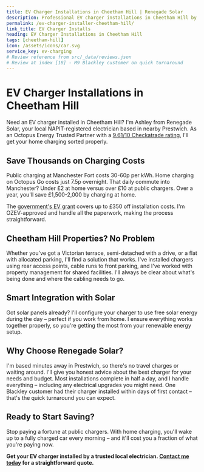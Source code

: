 ```yaml
---
title: EV Charger Installations in Cheetham Hill | Renegade Solar
description: Professional EV charger installations in Cheetham Hill by NAPIT-registered electrician. Smart charging integration with solar panels and home batteries.
permalink: /ev-charger-installer-cheetham-hill/
link_title: EV Charger Installs
heading: EV Charger Installations in Cheetham Hill
tags: [cheetham-hill]
icon: /assets/icons/car.svg
service_key: ev-charging
# Review reference from src/_data/reviews.json
# Review at index [18] - M9 Blackley customer on quick turnaround
---
```


# EV Charger Installations in Cheetham Hill

Need an EV charger installed in Cheetham Hill? I'm Ashley from Renegade Solar, your local NAPIT-registered electrician based in nearby Prestwich. As an Octopus Energy Trusted Partner with a [9.61/10 Checkatrade rating](https://www.checkatrade.com/trades/renegadeelectrical/), I'll get your home charging sorted properly.

## Save Thousands on Charging Costs

Public charging at Manchester Fort costs 30-60p per kWh. Home charging on Octopus Go costs just 7.5p overnight. That daily commute into Manchester? Under £2 at home versus over £10 at public chargers. Over a year, you'll save £1,500-2,000 by charging at home.

The [government's EV grant](https://www.gov.uk/electric-vehicle-chargepoint-grant-household) covers up to £350 off installation costs. I'm OZEV-approved and handle all the paperwork, making the process straightforward.

## Cheetham Hill Properties? No Problem

Whether you've got a Victorian terrace, semi-detached with a drive, or a flat with allocated parking, I'll find a solution that works. I've installed chargers using rear access points, cable runs to front parking, and I've worked with property management for shared facilities. I'll always be clear about what's being done and where the cabling needs to go.

## Smart Integration with Solar

Got solar panels already? I'll configure your charger to use free solar energy during the day – perfect if you work from home. I ensure everything works together properly, so you're getting the most from your renewable energy setup.

## Why Choose Renegade Solar?

I'm based minutes away in Prestwich, so there's no travel charges or waiting around. I'll give you honest advice about the best charger for your needs and budget. Most installations complete in half a day, and I handle everything – including any electrical upgrades you might need. One Blackley customer had their charger installed within days of first contact – that's the quick turnaround you can expect.

## Ready to Start Saving?

Stop paying a fortune at public chargers. With home charging, you'll wake up to a fully charged car every morning – and it'll cost you a fraction of what you're paying now.

**Get your EV charger installed by a trusted local electrician. [Contact me today](/contact/) for a straightforward quote.**